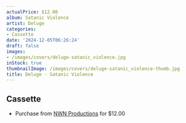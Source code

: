 ```yaml
---
actualPrice: $12.00
album: Satanic Violence
artist: Deluge
categories:
- Cassette
date: '2024-12-05T06:26:24'
draft: false
images:
- /images/covers/deluge-satanic_violence.jpg
inStock: true
thumbnailImage: /images/covers/deluge-satanic_violence-thumb.jpg
title: Deluge - Satanic Violence
---
```


## Cassette
* Purchase from [NWN Productions](http://shop.nwnprod.com/index.php?route=product/product&path=73&product_id=54426&sort=pd.name&order=ASC) for $12.00
